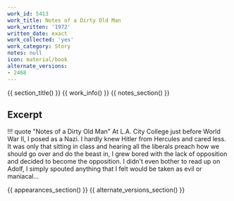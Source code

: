 ```yaml
---
work_id: 5413
work_title: Notes of a Dirty Old Man
work_written: '1972'
written_date: exact
work_collected: 'yes'
work_category: Story
notes: null
icon: material/book
alternate_versions:
- 2468
---
```


{{ section_title() }}
{{ work_info() }}
{{ notes_section() }}
## Excerpt
!!! quote "Notes of a Dirty Old Man"
    At L.A. City College just before World War II, I posed as a Nazi. I hardly knew Hitler from Hercules and cared less. It was only that sitting in class and hearing all the liberals preach how we should go over and do the beast in, I grew bored with the lack of opposition and decided to become the opposition. I didn't even bother to read up on Adolf, I simply spouted anything that I felt would be taken as evil or maniacal...

{{ appearances_section() }}
{{ alternate_versions_section() }}